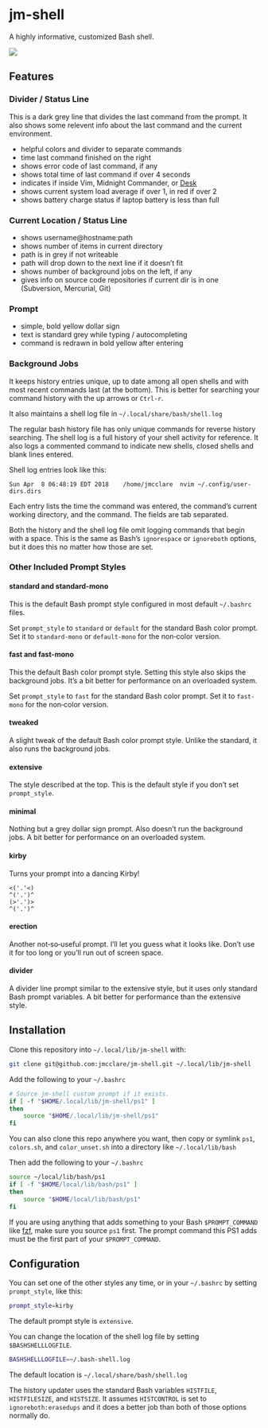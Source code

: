 # jm-shell #

A highly informative, customized Bash shell.

<img src="screenshot.png" />

## Features ##

### Divider / Status  Line ###

This is a dark grey line that divides the last command from the prompt. It also
shows some relevent info about the last command and the current environment.

* helpful colors and divider to separate commands
* time last command finished on the right
* shows error code of last command, if any
* shows total time of last command if over 4 seconds
* indicates if inside Vim, Midnight Commander, or [Desk](https://github.com/jamesob/desk)
* shows current system load average if over 1, in red if over 2
* shows battery charge status if laptop battery is less than full

### Current Location / Status Line ###

* shows username@hostname:path
* shows number of items in current directory
* path is in grey if not writeable
* path will drop down to the next line if it doesn’t fit
* shows number of background jobs on the left, if any
* gives info on source code repositories if current dir is in one (Subversion, Mercurial, Git)

### Prompt ###

* simple, bold yellow dollar sign
* text is standard grey while typing / autocompleting
* command is redrawn in bold yellow after entering

### Background Jobs ###

It keeps history entries unique, up to date among all open shells and with most
recent commands last (at the bottom). This is better for searching your command
history with the up arrows or `Ctrl-r`.

It also maintains a shell log file in `~/.local/share/bash/shell.log`

The regular bash history file has only unique commands for reverse history
searching. The shell log is a full history of your shell activity for
reference. It also logs a commented command to indicate new shells, closed
shells and blank lines entered.

Shell log entries look like this:

    Sun Apr  8 06:48:19 EDT 2018	/home/jmcclare	nvim ~/.config/user-dirs.dirs 

Each entry lists the time the command was entered, the command’s current
working directory, and the command. The fields are tab separated.

Both the history and the shell log file omit logging commands that begin with a
space. This is the same as Bash’s `ignorespace` or `ignoreboth` options, but it
does this no matter how those are set.

### Other Included Prompt Styles ###

#### standard and standard-mono ####

This is the default Bash prompt style configured in most default `~/.bashrc`
files.

Set `prompt_style` to `standard` or `default` for the standard Bash color
prompt. Set it to `standard-mono` or `default-mono` for the non‐color version.

#### fast and fast-mono ####

This  the default Bash color prompt style. Setting this style also skips the
background jobs. It’s a bit better for performance on an overloaded system.

Set `prompt_style` to `fast` for the standard Bash color prompt. Set it to
`fast-mono` for the non‐color version.

#### tweaked ####

A slight tweak of the default Bash color prompt style. Unlike the standard, it
also runs the background jobs.

#### extensive ####

The style described at the top. This is the default style if you don’t set
`prompt_style`.

#### minimal ####

Nothing but a grey dollar sign prompt. Also doesn’t run the background jobs. A
bit better for performance on an overloaded system.

#### kirby ####

Turns your prompt into a dancing Kirby!

    <('.'<)
    ^('.')^
    (>'.')>
    ^('.')^

#### erection ####

Another not‐so‐useful prompt. I’ll let you guess what it looks like. Don’t use
it for too long or you’ll run out of screen space.

#### divider ####

A divider line prompt similar to the extensive style, but it uses only standard
Bash prompt variables. A bit better for performance than the extensive style.


## Installation ##

Clone this repository into `~/.local/lib/jm-shell` with:

```bash
git clone git@github.com:jmcclare/jm-shell.git ~/.local/lib/jm-shell
```

Add the following to your `~/.bashrc`

```bash
# Source jm-shell custom prompt if it exists.
if [ -f "$HOME/.local/lib/jm-shell/ps1" ]
then
    source "$HOME/.local/lib/jm-shell/ps1"
fi
```

You can also clone this repo anywhere you want, then copy or symlink `ps1`,
`colors.sh`, and `color_unset.sh` into a directory like `~/.local/lib/bash`

Then add the following to your `~/.bashrc`

```bash
source ~/local/lib/bash/ps1
if [ -f "$HOME/local/lib/bash/ps1" ]
then
    source "$HOME/local/lib/bash/ps1"
fi
```

If you are using anything that adds something to your Bash `$PROMPT_COMMAND`
like [fzf](https://github.com/junegunn/fzf), make sure you source `ps1` first.
The prompt command this PS1 adds must be the first part of your
`$PROMPT_COMMAND`.


## Configuration ##

You can set one of the other styles any time, or in your `~/.bashrc` by setting
`prompt_style`, like this:

```bash
prompt_style=kirby
```

The default prompt style is `extensive`.

You can change the location of the shell log file by setting `$BASHSHELLLOGFILE`.

```bash
BASHSHELLLOGFILE=~/.bash-shell.log
```

The default location is `~/.local/share/bash/shell.log`

The history updater uses the standard Bash variables `HISTFILE`,
`HISTFILESIZE`, and `HISTSIZE`. It assumes `HISTCONTROL` is set to
`ignoreboth:erasedups` and it does a better job than both of those options
normally do.
